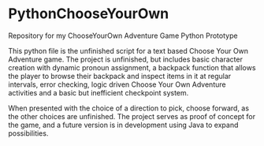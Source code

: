# PythonChooseYourOwn
Repository for my ChooseYourOwn Adventure Game Python Prototype 

This python file is the unfinished script for a text based Choose Your Own Adventure game.
The project is unfinished, but includes basic character creation with dynamic pronoun assignment, a backpack function that allows the player to browse their backpack and inspect items in it at regular intervals,
error checking, logic driven Choose Your Own Adventure activities and a basic but inefficient checkpoint system.

When presented with the choice of a direction to pick, choose forward, as the other choices are unfinished.
The project serves as proof of concept for the game, and a future version is in development using Java to expand possibilities.
